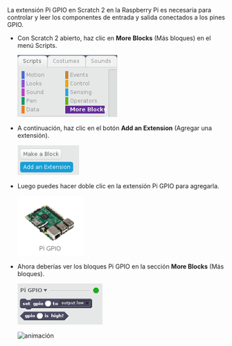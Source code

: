 La extensión Pi GPIO en Scratch 2 en la Raspberry Pi es necesaria para controlar y leer los componentes de entrada y salida conectados a los pines GPIO.

- Con Scratch 2 abierto, haz clic en **More Blocks** (Más bloques) en el menú Scripts.
    
    ![más bloques](images/more_blocks.png)

- A continuación, haz clic en el botón **Add an Extension** (Agregar una extensión).
    
    ![agregar extensión](images/add_extension.png)

- Luego puedes hacer doble clic en la extensión Pi GPIO para agregarla.
    
    ![pi gpio](images/pi_gpio.png)

- Ahora deberías ver los bloques Pi GPIO en la sección **More Blocks** (Más bloques).
    
    ![bloques pi gpio](images/pi_gpio_blocks.png)
    
    ![animación](images/enable-pi-gpio.gif)